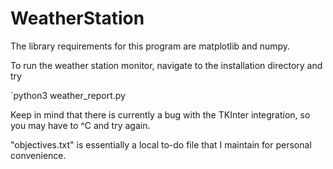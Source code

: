 # WeatherStation

The library requirements for this program are matplotlib and numpy.

To run the weather station monitor, navigate to the installation directory and try

`python3 weather_report.py

Keep in mind that there is currently a bug with the TKInter integration, so you may have to ^C and try again.

"objectives.txt" is essentially a local to-do file that I maintain for personal convenience.
